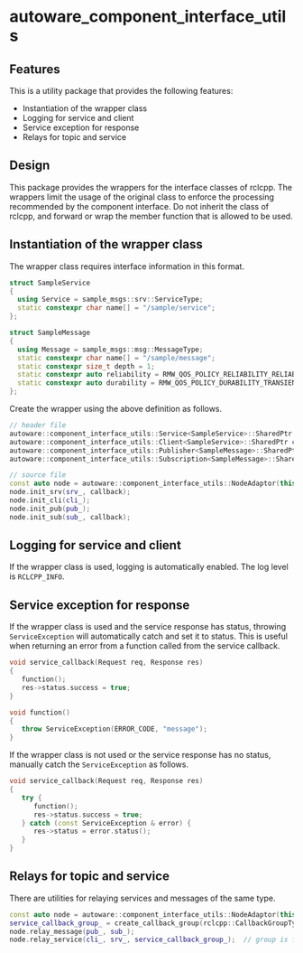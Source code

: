 # autoware_component_interface_utils

## Features

This is a utility package that provides the following features:

- Instantiation of the wrapper class
- Logging for service and client
- Service exception for response
- Relays for topic and service

## Design

This package provides the wrappers for the interface classes of rclcpp.
The wrappers limit the usage of the original class to enforce the processing recommended by the component interface.
Do not inherit the class of rclcpp, and forward or wrap the member function that is allowed to be used.

## Instantiation of the wrapper class

The wrapper class requires interface information in this format.

```cpp
struct SampleService
{
  using Service = sample_msgs::srv::ServiceType;
  static constexpr char name[] = "/sample/service";
};

struct SampleMessage
{
  using Message = sample_msgs::msg::MessageType;
  static constexpr char name[] = "/sample/message";
  static constexpr size_t depth = 1;
  static constexpr auto reliability = RMW_QOS_POLICY_RELIABILITY_RELIABLE;
  static constexpr auto durability = RMW_QOS_POLICY_DURABILITY_TRANSIENT_LOCAL;
};
```

Create the wrapper using the above definition as follows.

```cpp
// header file
autoware::component_interface_utils::Service<SampleService>::SharedPtr srv_;
autoware::component_interface_utils::Client<SampleService>::SharedPtr cli_;
autoware::component_interface_utils::Publisher<SampleMessage>::SharedPtr pub_;
autoware::component_interface_utils::Subscription<SampleMessage>::SharedPtr sub_;

// source file
const auto node = autoware::component_interface_utils::NodeAdaptor(this);
node.init_srv(srv_, callback);
node.init_cli(cli_);
node.init_pub(pub_);
node.init_sub(sub_, callback);
```

## Logging for service and client

If the wrapper class is used, logging is automatically enabled. The log level is `RCLCPP_INFO`.

## Service exception for response

If the wrapper class is used and the service response has status, throwing `ServiceException` will automatically catch and set it to status.
This is useful when returning an error from a function called from the service callback.

```cpp
void service_callback(Request req, Response res)
{
   function();
   res->status.success = true;
}

void function()
{
   throw ServiceException(ERROR_CODE, "message");
}
```

If the wrapper class is not used or the service response has no status, manually catch the `ServiceException` as follows.

```cpp
void service_callback(Request req, Response res)
{
   try {
      function();
      res->status.success = true;
   } catch (const ServiceException & error) {
      res->status = error.status();
   }
}
```

## Relays for topic and service

There are utilities for relaying services and messages of the same type.

```cpp
const auto node = autoware::component_interface_utils::NodeAdaptor(this);
service_callback_group_ = create_callback_group(rclcpp::CallbackGroupType::MutuallyExclusive);
node.relay_message(pub_, sub_);
node.relay_service(cli_, srv_, service_callback_group_);  // group is for avoiding deadlocks
```
